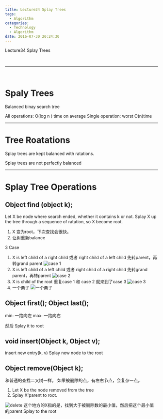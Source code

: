 ```yaml
---
title: Lecture34 Splay Trees
tags:
  - Algorithm
categories:
  - Technology
  - Algorithm
date: 2016-07-30 20:24:30
---
```

Lecture34 Splay Trees


<!-- more -->

<br>

***

<br>

# Spaly Trees
Balanced binay search tree

All operations: O(log n ) time on average
Single operation: worst O(n)time 

***

# Tree Roatations
Splay trees are kept balanced with ratations.

Splay trees are not perfectly balanced

***

# Splay Tree Operations

## Object find (object k);
Let X be node where search ended, whether it contains k or not. 
Splay X up the tree through a sequence of ratation, so X become root.

1. X 变为root，下次查找会很快。
2. 让树重新balance

3 Case
1. X is left child of a right child 或者 right child of a left child
先转parent，再转grand parent
![case 1](http://ogy8sh1ok.bkt.clouddn.com/ucb61b/lecture34-SplayTrees/find1.jpg "case 1")
2. X is left child of a left child 或者 right child of a right child
先转grand parent，再转parent
![case 2](http://ogy8sh1ok.bkt.clouddn.com/ucb61b/lecture34-SplayTrees/find2.jpg "case 2")
3. X is child of the root
重复case 1 和 case 2 就来到了case 3
![case 3](http://ogy8sh1ok.bkt.clouddn.com/ucb61b/lecture34-SplayTrees/find3.jpg "case 3")
4. 一个栗子
![一个栗子](http://ogy8sh1ok.bkt.clouddn.com/ucb61b/lecture34-SplayTrees/find4.jpg "一个栗子")

## Object first(); Object last();
min: 一路向左
max: 一路向右

然后 Splay it to root

## void insert(Object k, Object v);
insert new entry(k, v) 
Splay new node to the root

## Object remove(Object k);
和普通的查找二叉树一样。
如果被删除的点，有左右节点，会复杂一点。

1. Let X be the node removed from the tree
2. Splay X'parent to root.  

![delete](http://ogy8sh1ok.bkt.clouddn.com/ucb61b/lecture34-SplayTrees/remove.jpg "delete")
这个地方的X指的是，找到大于被删除数的最小值，然后把这个最小值的parent Splay to the root













































